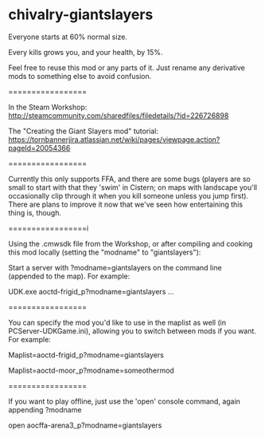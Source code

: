chivalry-giantslayers
=====================

Everyone starts at 60% normal size. 

Every kills grows you, and your health, by 15%. 


Feel free to reuse this mod or any parts of it. Just rename any derivative mods to something else to avoid confusion.

=================

In the Steam Workshop: http://steamcommunity.com/sharedfiles/filedetails/?id=226726898

The "Creating the Giant Slayers mod" tutorial: https://tornbannerjira.atlassian.net/wiki/pages/viewpage.action?pageId=20054366

=================

Currently this only supports FFA, and there are some bugs (players are so small to start with that they 'swim' in Cistern; on maps with landscape you'll occasionally clip through it when you kill someone unless you jump first). There are plans to improve it now that we've seen how entertaining this thing is, though. 

=================i

Using the .cmwsdk file from the Workshop, or after compiling and cooking this mod locally (setting the "modname" to "giantslayers"):


Start a server with ?modname=giantslayers on the command line (appended to the map). For example:

UDK.exe aoctd-frigid_p?modname=giantslayers ...

=================

You can specify the mod you'd like to use in the maplist as well (in PCServer-UDKGame.ini), allowing you to switch between mods if you want. For example: 

Maplist=aoctd-frigid_p?modname=giantslayers 

Maplist=aoctd-moor_p?modname=someothermod 

================= 

If you want to play offline, just use the 'open' console command, again appending ?modname

open aocffa-arena3_p?modname=giantslayers
